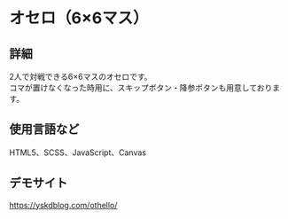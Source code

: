 # オセロ（6×6マス）

## 詳細
2人で対戦できる6×6マスのオセロです。  
コマが置けなくなった時用に、スキップボタン・降参ボタンも用意しております。 

## 使用言語など
HTML5、SCSS、JavaScript、Canvas 

## デモサイト
https://yskdblog.com/othello/
